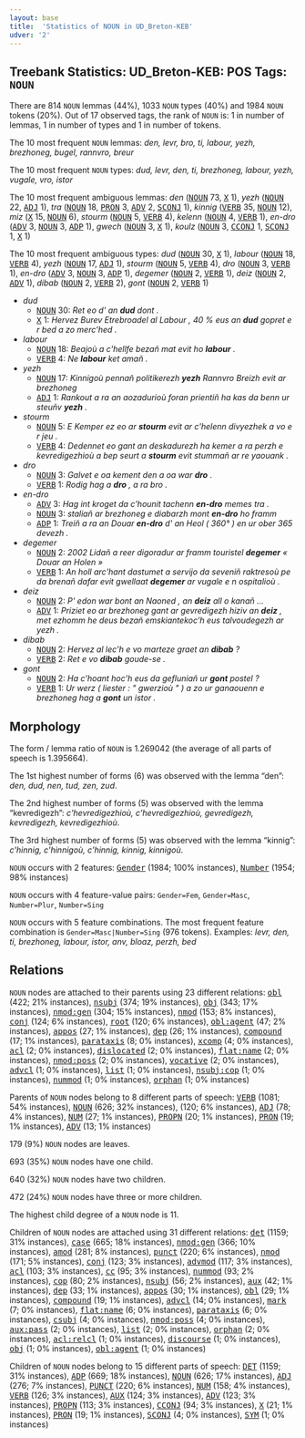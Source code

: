 ```yaml
---
layout: base
title:  'Statistics of NOUN in UD_Breton-KEB'
udver: '2'
---
```


## Treebank Statistics: UD_Breton-KEB: POS Tags: `NOUN`

There are 814 `NOUN` lemmas (44%), 1033 `NOUN` types (40%) and 1984 `NOUN` tokens (20%).
Out of 17 observed tags, the rank of `NOUN` is: 1 in number of lemmas, 1 in number of types and 1 in number of tokens.

The 10 most frequent `NOUN` lemmas: <em>den, levr, bro, ti, labour, yezh, brezhoneg, bugel, rannvro, breur</em>

The 10 most frequent `NOUN` types:  <em>dud, levr, den, ti, brezhoneg, labour, yezh, vugale, vro, istor</em>

The 10 most frequent ambiguous lemmas: <em>den</em> (<tt><a href="br_keb-pos-NOUN.html">NOUN</a></tt> 73, <tt><a href="br_keb-pos-X.html">X</a></tt> 1), <em>yezh</em> (<tt><a href="br_keb-pos-NOUN.html">NOUN</a></tt> 22, <tt><a href="br_keb-pos-ADJ.html">ADJ</a></tt> 1), <em>tra</em> (<tt><a href="br_keb-pos-NOUN.html">NOUN</a></tt> 18, <tt><a href="br_keb-pos-PRON.html">PRON</a></tt> 3, <tt><a href="br_keb-pos-ADV.html">ADV</a></tt> 2, <tt><a href="br_keb-pos-SCONJ.html">SCONJ</a></tt> 1), <em>kinnig</em> (<tt><a href="br_keb-pos-VERB.html">VERB</a></tt> 35, <tt><a href="br_keb-pos-NOUN.html">NOUN</a></tt> 12), <em>miz</em> (<tt><a href="br_keb-pos-X.html">X</a></tt> 15, <tt><a href="br_keb-pos-NOUN.html">NOUN</a></tt> 6), <em>stourm</em> (<tt><a href="br_keb-pos-NOUN.html">NOUN</a></tt> 5, <tt><a href="br_keb-pos-VERB.html">VERB</a></tt> 4), <em>kelenn</em> (<tt><a href="br_keb-pos-NOUN.html">NOUN</a></tt> 4, <tt><a href="br_keb-pos-VERB.html">VERB</a></tt> 1), <em>en-dro</em> (<tt><a href="br_keb-pos-ADV.html">ADV</a></tt> 3, <tt><a href="br_keb-pos-NOUN.html">NOUN</a></tt> 3, <tt><a href="br_keb-pos-ADP.html">ADP</a></tt> 1), <em>gwech</em> (<tt><a href="br_keb-pos-NOUN.html">NOUN</a></tt> 3, <tt><a href="br_keb-pos-X.html">X</a></tt> 1), <em>koulz</em> (<tt><a href="br_keb-pos-NOUN.html">NOUN</a></tt> 3, <tt><a href="br_keb-pos-CCONJ.html">CCONJ</a></tt> 1, <tt><a href="br_keb-pos-SCONJ.html">SCONJ</a></tt> 1, <tt><a href="br_keb-pos-X.html">X</a></tt> 1)

The 10 most frequent ambiguous types:  <em>dud</em> (<tt><a href="br_keb-pos-NOUN.html">NOUN</a></tt> 30, <tt><a href="br_keb-pos-X.html">X</a></tt> 1), <em>labour</em> (<tt><a href="br_keb-pos-NOUN.html">NOUN</a></tt> 18, <tt><a href="br_keb-pos-VERB.html">VERB</a></tt> 4), <em>yezh</em> (<tt><a href="br_keb-pos-NOUN.html">NOUN</a></tt> 17, <tt><a href="br_keb-pos-ADJ.html">ADJ</a></tt> 1), <em>stourm</em> (<tt><a href="br_keb-pos-NOUN.html">NOUN</a></tt> 5, <tt><a href="br_keb-pos-VERB.html">VERB</a></tt> 4), <em>dro</em> (<tt><a href="br_keb-pos-NOUN.html">NOUN</a></tt> 3, <tt><a href="br_keb-pos-VERB.html">VERB</a></tt> 1), <em>en-dro</em> (<tt><a href="br_keb-pos-ADV.html">ADV</a></tt> 3, <tt><a href="br_keb-pos-NOUN.html">NOUN</a></tt> 3, <tt><a href="br_keb-pos-ADP.html">ADP</a></tt> 1), <em>degemer</em> (<tt><a href="br_keb-pos-NOUN.html">NOUN</a></tt> 2, <tt><a href="br_keb-pos-VERB.html">VERB</a></tt> 1), <em>deiz</em> (<tt><a href="br_keb-pos-NOUN.html">NOUN</a></tt> 2, <tt><a href="br_keb-pos-ADV.html">ADV</a></tt> 1), <em>dibab</em> (<tt><a href="br_keb-pos-NOUN.html">NOUN</a></tt> 2, <tt><a href="br_keb-pos-VERB.html">VERB</a></tt> 2), <em>gont</em> (<tt><a href="br_keb-pos-NOUN.html">NOUN</a></tt> 2, <tt><a href="br_keb-pos-VERB.html">VERB</a></tt> 1)


* <em>dud</em>
  * <tt><a href="br_keb-pos-NOUN.html">NOUN</a></tt> 30: <em>Ret eo d' an <b>dud</b> dont .</em>
  * <tt><a href="br_keb-pos-X.html">X</a></tt> 1: <em>Hervez Burev Etrebroadel al Labour , 40 % eus an <b>dud</b> gopret e r bed a zo merc'hed .</em>
* <em>labour</em>
  * <tt><a href="br_keb-pos-NOUN.html">NOUN</a></tt> 18: <em>Beajoù a c'hellfe bezañ mat evit ho <b>labour</b> .</em>
  * <tt><a href="br_keb-pos-VERB.html">VERB</a></tt> 4: <em>Ne <b>labour</b> ket amañ .</em>
* <em>yezh</em>
  * <tt><a href="br_keb-pos-NOUN.html">NOUN</a></tt> 17: <em>Kinnigoù pennañ politikerezh <b>yezh</b> Rannvro Breizh evit ar brezhoneg</em>
  * <tt><a href="br_keb-pos-ADJ.html">ADJ</a></tt> 1: <em>Rankout a ra an aozadurioù foran prientiñ ha kas da benn ur steuñv <b>yezh</b> .</em>
* <em>stourm</em>
  * <tt><a href="br_keb-pos-NOUN.html">NOUN</a></tt> 5: <em>E Kemper ez eo ar <b>stourm</b> evit ar c'helenn divyezhek a vo e r jeu .</em>
  * <tt><a href="br_keb-pos-VERB.html">VERB</a></tt> 4: <em>Dedennet eo gant an deskadurezh ha kemer a ra perzh e kevredigezhioù a bep seurt a <b>stourm</b> evit stummañ ar re yaouank .</em>
* <em>dro</em>
  * <tt><a href="br_keb-pos-NOUN.html">NOUN</a></tt> 3: <em>Galvet e oa kement den a oa war <b>dro</b> .</em>
  * <tt><a href="br_keb-pos-VERB.html">VERB</a></tt> 1: <em>Rodig hag a <b>dro</b> , a ra bro .</em>
* <em>en-dro</em>
  * <tt><a href="br_keb-pos-ADV.html">ADV</a></tt> 3: <em>Hag int kroget da c'hounit tachenn <b>en-dro</b> memes tra .</em>
  * <tt><a href="br_keb-pos-NOUN.html">NOUN</a></tt> 3: <em>staliañ ar brezhoneg e diabarzh mont <b>en-dro</b> ho framm</em>
  * <tt><a href="br_keb-pos-ADP.html">ADP</a></tt> 1: <em>Treiñ a ra an Douar <b>en-dro</b> d' an Heol ( 360° ) en ur ober 365 devezh .</em>
* <em>degemer</em>
  * <tt><a href="br_keb-pos-NOUN.html">NOUN</a></tt> 2: <em>2002 Lidañ a reer digoradur ar framm touristel <b>degemer</b> « Douar an Holen »</em>
  * <tt><a href="br_keb-pos-VERB.html">VERB</a></tt> 1: <em>An holl arc'hant dastumet a servijo da seveniñ raktresoù pe da brenañ dafar evit gwellaat <b>degemer</b> ar vugale e n ospitalioù .</em>
* <em>deiz</em>
  * <tt><a href="br_keb-pos-NOUN.html">NOUN</a></tt> 2: <em>P' edon war bont an Naoned , an <b>deiz</b> all o kanañ ...</em>
  * <tt><a href="br_keb-pos-ADV.html">ADV</a></tt> 1: <em>Priziet eo ar brezhoneg gant ar gevredigezh hiziv an <b>deiz</b> , met ezhomm he deus bezañ emskiantekoc’h eus talvoudegezh ar yezh .</em>
* <em>dibab</em>
  * <tt><a href="br_keb-pos-NOUN.html">NOUN</a></tt> 2: <em>Hervez al lec'h e vo marteze graet an <b>dibab</b> ?</em>
  * <tt><a href="br_keb-pos-VERB.html">VERB</a></tt> 2: <em>Ret e vo <b>dibab</b> goude-se .</em>
* <em>gont</em>
  * <tt><a href="br_keb-pos-NOUN.html">NOUN</a></tt> 2: <em>Ha c'hoant hoc'h eus da gefluniañ ur <b>gont</b> postel ?</em>
  * <tt><a href="br_keb-pos-VERB.html">VERB</a></tt> 1: <em>Ur werz ( liester : " gwerzioù " ) a zo ur ganaouenn e brezhoneg hag a <b>gont</b> un istor .</em>

## Morphology

The form / lemma ratio of `NOUN` is 1.269042 (the average of all parts of speech is 1.395664).

The 1st highest number of forms (6) was observed with the lemma “den”: <em>den, dud, nen, tud, zen, zud</em>.

The 2nd highest number of forms (5) was observed with the lemma “kevredigezh”: <em>c'hevredigezhioù, c’hevredigezhioù, gevredigezh, kevredigezh, kevredigezhioù</em>.

The 3rd highest number of forms (5) was observed with the lemma “kinnig”: <em>c'hinnig, c'hinnigoù, c’hinnig, kinnig, kinnigoù</em>.

`NOUN` occurs with 2 features: <tt><a href="br_keb-feat-Gender.html">Gender</a></tt> (1984; 100% instances), <tt><a href="br_keb-feat-Number.html">Number</a></tt> (1954; 98% instances)

`NOUN` occurs with 4 feature-value pairs: `Gender=Fem`, `Gender=Masc`, `Number=Plur`, `Number=Sing`

`NOUN` occurs with 5 feature combinations.
The most frequent feature combination is `Gender=Masc|Number=Sing` (976 tokens).
Examples: <em>levr, den, ti, brezhoneg, labour, istor, anv, bloaz, perzh, bed</em>


## Relations

`NOUN` nodes are attached to their parents using 23 different relations: <tt><a href="br_keb-dep-obl.html">obl</a></tt> (422; 21% instances), <tt><a href="br_keb-dep-nsubj.html">nsubj</a></tt> (374; 19% instances), <tt><a href="br_keb-dep-obj.html">obj</a></tt> (343; 17% instances), <tt><a href="br_keb-dep-nmod-gen.html">nmod:gen</a></tt> (304; 15% instances), <tt><a href="br_keb-dep-nmod.html">nmod</a></tt> (153; 8% instances), <tt><a href="br_keb-dep-conj.html">conj</a></tt> (124; 6% instances), <tt><a href="br_keb-dep-root.html">root</a></tt> (120; 6% instances), <tt><a href="br_keb-dep-obl-agent.html">obl:agent</a></tt> (47; 2% instances), <tt><a href="br_keb-dep-appos.html">appos</a></tt> (27; 1% instances), <tt><a href="br_keb-dep-dep.html">dep</a></tt> (26; 1% instances), <tt><a href="br_keb-dep-compound.html">compound</a></tt> (17; 1% instances), <tt><a href="br_keb-dep-parataxis.html">parataxis</a></tt> (8; 0% instances), <tt><a href="br_keb-dep-xcomp.html">xcomp</a></tt> (4; 0% instances), <tt><a href="br_keb-dep-acl.html">acl</a></tt> (2; 0% instances), <tt><a href="br_keb-dep-dislocated.html">dislocated</a></tt> (2; 0% instances), <tt><a href="br_keb-dep-flat-name.html">flat:name</a></tt> (2; 0% instances), <tt><a href="br_keb-dep-nmod-poss.html">nmod:poss</a></tt> (2; 0% instances), <tt><a href="br_keb-dep-vocative.html">vocative</a></tt> (2; 0% instances), <tt><a href="br_keb-dep-advcl.html">advcl</a></tt> (1; 0% instances), <tt><a href="br_keb-dep-list.html">list</a></tt> (1; 0% instances), <tt><a href="br_keb-dep-nsubj-cop.html">nsubj:cop</a></tt> (1; 0% instances), <tt><a href="br_keb-dep-nummod.html">nummod</a></tt> (1; 0% instances), <tt><a href="br_keb-dep-orphan.html">orphan</a></tt> (1; 0% instances)

Parents of `NOUN` nodes belong to 8 different parts of speech: <tt><a href="br_keb-pos-VERB.html">VERB</a></tt> (1081; 54% instances), <tt><a href="br_keb-pos-NOUN.html">NOUN</a></tt> (626; 32% instances),  (120; 6% instances), <tt><a href="br_keb-pos-ADJ.html">ADJ</a></tt> (78; 4% instances), <tt><a href="br_keb-pos-NUM.html">NUM</a></tt> (27; 1% instances), <tt><a href="br_keb-pos-PROPN.html">PROPN</a></tt> (20; 1% instances), <tt><a href="br_keb-pos-PRON.html">PRON</a></tt> (19; 1% instances), <tt><a href="br_keb-pos-ADV.html">ADV</a></tt> (13; 1% instances)

179 (9%) `NOUN` nodes are leaves.

693 (35%) `NOUN` nodes have one child.

640 (32%) `NOUN` nodes have two children.

472 (24%) `NOUN` nodes have three or more children.

The highest child degree of a `NOUN` node is 11.

Children of `NOUN` nodes are attached using 31 different relations: <tt><a href="br_keb-dep-det.html">det</a></tt> (1159; 31% instances), <tt><a href="br_keb-dep-case.html">case</a></tt> (665; 18% instances), <tt><a href="br_keb-dep-nmod-gen.html">nmod:gen</a></tt> (366; 10% instances), <tt><a href="br_keb-dep-amod.html">amod</a></tt> (281; 8% instances), <tt><a href="br_keb-dep-punct.html">punct</a></tt> (220; 6% instances), <tt><a href="br_keb-dep-nmod.html">nmod</a></tt> (171; 5% instances), <tt><a href="br_keb-dep-conj.html">conj</a></tt> (123; 3% instances), <tt><a href="br_keb-dep-advmod.html">advmod</a></tt> (117; 3% instances), <tt><a href="br_keb-dep-acl.html">acl</a></tt> (103; 3% instances), <tt><a href="br_keb-dep-cc.html">cc</a></tt> (95; 3% instances), <tt><a href="br_keb-dep-nummod.html">nummod</a></tt> (93; 2% instances), <tt><a href="br_keb-dep-cop.html">cop</a></tt> (80; 2% instances), <tt><a href="br_keb-dep-nsubj.html">nsubj</a></tt> (56; 2% instances), <tt><a href="br_keb-dep-aux.html">aux</a></tt> (42; 1% instances), <tt><a href="br_keb-dep-dep.html">dep</a></tt> (33; 1% instances), <tt><a href="br_keb-dep-appos.html">appos</a></tt> (30; 1% instances), <tt><a href="br_keb-dep-obl.html">obl</a></tt> (29; 1% instances), <tt><a href="br_keb-dep-compound.html">compound</a></tt> (19; 1% instances), <tt><a href="br_keb-dep-advcl.html">advcl</a></tt> (14; 0% instances), <tt><a href="br_keb-dep-mark.html">mark</a></tt> (7; 0% instances), <tt><a href="br_keb-dep-flat-name.html">flat:name</a></tt> (6; 0% instances), <tt><a href="br_keb-dep-parataxis.html">parataxis</a></tt> (6; 0% instances), <tt><a href="br_keb-dep-csubj.html">csubj</a></tt> (4; 0% instances), <tt><a href="br_keb-dep-nmod-poss.html">nmod:poss</a></tt> (4; 0% instances), <tt><a href="br_keb-dep-aux-pass.html">aux:pass</a></tt> (2; 0% instances), <tt><a href="br_keb-dep-list.html">list</a></tt> (2; 0% instances), <tt><a href="br_keb-dep-orphan.html">orphan</a></tt> (2; 0% instances), <tt><a href="br_keb-dep-acl-relcl.html">acl:relcl</a></tt> (1; 0% instances), <tt><a href="br_keb-dep-discourse.html">discourse</a></tt> (1; 0% instances), <tt><a href="br_keb-dep-obj.html">obj</a></tt> (1; 0% instances), <tt><a href="br_keb-dep-obl-agent.html">obl:agent</a></tt> (1; 0% instances)

Children of `NOUN` nodes belong to 15 different parts of speech: <tt><a href="br_keb-pos-DET.html">DET</a></tt> (1159; 31% instances), <tt><a href="br_keb-pos-ADP.html">ADP</a></tt> (669; 18% instances), <tt><a href="br_keb-pos-NOUN.html">NOUN</a></tt> (626; 17% instances), <tt><a href="br_keb-pos-ADJ.html">ADJ</a></tt> (276; 7% instances), <tt><a href="br_keb-pos-PUNCT.html">PUNCT</a></tt> (220; 6% instances), <tt><a href="br_keb-pos-NUM.html">NUM</a></tt> (158; 4% instances), <tt><a href="br_keb-pos-VERB.html">VERB</a></tt> (126; 3% instances), <tt><a href="br_keb-pos-AUX.html">AUX</a></tt> (124; 3% instances), <tt><a href="br_keb-pos-ADV.html">ADV</a></tt> (123; 3% instances), <tt><a href="br_keb-pos-PROPN.html">PROPN</a></tt> (113; 3% instances), <tt><a href="br_keb-pos-CCONJ.html">CCONJ</a></tt> (94; 3% instances), <tt><a href="br_keb-pos-X.html">X</a></tt> (21; 1% instances), <tt><a href="br_keb-pos-PRON.html">PRON</a></tt> (19; 1% instances), <tt><a href="br_keb-pos-SCONJ.html">SCONJ</a></tt> (4; 0% instances), <tt><a href="br_keb-pos-SYM.html">SYM</a></tt> (1; 0% instances)

